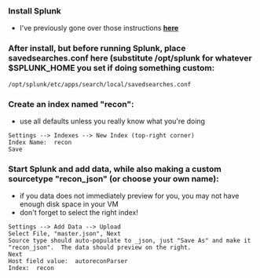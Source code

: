 ### Install Splunk
- I've previously gone over those instructions **[here](https://github.com/bonifield/splunk_on_security_onion/blob/master/README.md)**

### After install, but before running Splunk, place savedsearches.conf here (substitute /opt/splunk for whatever $SPLUNK_HOME you set if doing something custom:
```
/opt/splunk/etc/apps/search/local/savedsearches.conf
```

### Create an index named "recon":
- use all defaults unless you really know what you're doing
```
Settings --> Indexes --> New Index (top-right corner)
Index Name:  recon
Save
```

### Start Splunk and add data, while also making a custom sourcetype "recon_json" (or choose your own name):
- if you data does not immediately preview for you, you may not have enough disk space in your VM
- don't forget to select the right index!
```
Settings --> Add Data --> Upload
Select File, "master.json", Next
Source type should auto-populate to _json, just "Save As" and make it "recon_json".  The data should preview on the right.
Next
Host field value:  autoreconParser
Index:  recon
```


### 
```

```


### 
```

```
